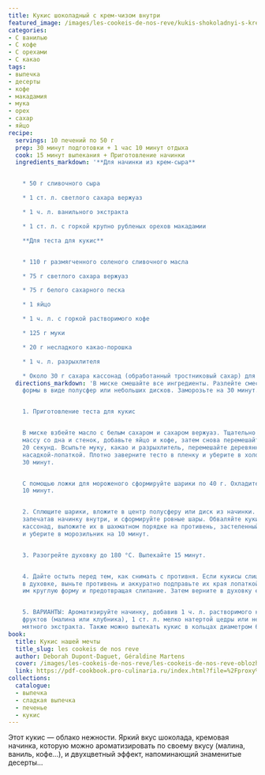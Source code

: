 ```yaml
---
title: Кукис шоколадный с крем-чизом внутри
featured_image: /images/les-cookeis-de-nos-reve/kukis-shokoladnyi-s-krem-chizom-vnutri.jpeg
categories:
- С ванилью
- С кофе
- С орехами
- С какао
tags:
- выпечка
- десерты
- кофе
- макадамия
- мука
- орех
- сахар
- яйцо
recipe:
  servings: 10 печений по 50 г
  prep: 30 минут подготовки + 1 час 10 минут отдыха
  cook: 15 минут выпекания + Приготовление начинки
  ingredients_markdown: '**Для начинки из крем-сыра**


    * 50 г сливочного сыра

    * 1 ст. л. светлого сахара вержуаз

    * 1 ч. л. ванильного экстракта

    * 1 ст. л. с горкой крупно рубленых орехов макадамии

    **Для теста для кукис**


    * 110 г размягченного соленого сливочного масла

    * 75 г светлого сахара вержуаз

    * 75 г белого сахарного песка

    * 1 яйцо

    * 1 ч. л. с горкой растворимого кофе

    * 125 г муки

    * 20 г несладкого какао-порошка

    * 1 ч. л. разрыхлителя

    * Около 30 г сахара кассонад (обработанный тростниковый сахар) для обсыпки'
  directions_markdown: 'В миске смешайте все ингредиенты. Разлейте смесь в силиконовые
    формы в виде полусфер или небольших дисков. Заморозьте на 30 минут.


    1. Приготовление теста для кукис


    В миске взбейте масло с белым сахаром и сахаром вержуаз. Тщательно соскребите
    массу со дна и стенок, добавьте яйцо и кофе, затем снова перемешайте в течение
    20 секунд. Всыпьте муку, какао и разрыхлитель, перемешайте деревянной ложкой или
    насадкой-лопаткой. Плотно заверните тесто в пленку и уберите в холодильник на
    30 минут.


    С помощью ложки для мороженого сформируйте шарики по 40 г. Охладите их в течение
    10 минут.


    2. Сплющите шарики, вложите в центр полусферу или диск из начинки. Закройте тестом,
    запечатав начинку внутри, и сформируйте ровные шары. Обваляйте кукис в сахаре
    кассонад, выложите их в шахматном порядке на противень, застеленный пергаментом
    и уберите в морозильник на 10 минут.


    3. Разогрейте духовку до 180 °C. Выпекайте 15 минут.


    4. Дайте остыть перед тем, как снимать с противня. Если кукисы слишком расплылись
    в духовке, выньте противень и аккуратно подправьте их края лопаткой, придавая
    им круглую форму и предотвращая слипание. Затем верните в духовку еще на 2–3 минуты.


    5. ВАРИАНТЫ: Ароматизируйте начинку, добавив 1 ч. л. растворимого кофе, 25 г пюрированных
    фруктов (малина или клубника), 1 ст. л. мелко натертой цедры или несколько капель
    мятного экстракта. Также можно выпекать кукис в кольцах диаметром 6 см.'
book:
  title: Кукис нашей мечты
  title_slug: les cookeis de nos reve
  author: Deborah Dupont-Daguet, Géraldine Martens
  cover: /images/les-cookeis-de-nos-reve/les-cookeis-de-nos-reve-oblozhka.jpeg
  link: https://pdf-cookbook.pro-culinaria.ru/index.html?file=%2Fproxy%2Finbooks%2Fles-cookeis-de-nos-reve.pdf
collections:
  catalogue:
  - выпечка
  - сладкая выпечка
  - печенье
  - кукис
---
```


Этот кукис — облако нежности. Яркий вкус шоколада, кремовая начинка, которую можно ароматизировать по своему вкусу (малина, ваниль, кофе...), и двухцветный эффект, напоминающий знаменитые десерты...

